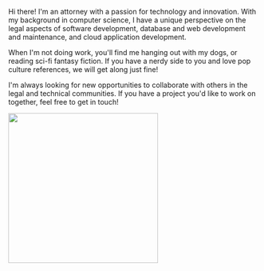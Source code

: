 Hi there! I'm an attorney with a passion for technology and innovation. 
With my background in computer science, I have a unique perspective on the legal aspects of software development, database and web development and maintenance, and cloud application development. 

When I'm not doing work, you'll find me hanging out with my dogs, or reading sci-fi fantasy fiction. If you have a nerdy side to you and love pop culture references, we will get along just fine!

I'm always looking for new opportunities to collaborate with others in the legal and technical communities. If you have a project you'd like to work on together, feel free to get in touch!

<img src="https://user-images.githubusercontent.com/59376760/219279779-4835057e-d70c-433b-9e37-89354bd3f228.JPG" width="300" height="300" align="center">
